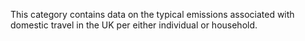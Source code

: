 This category contains data on the typical emissions associated with
domestic travel in the UK per either individual or household.
